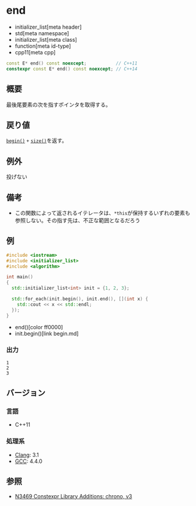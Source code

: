 # end
* initializer_list[meta header]
* std[meta namespace]
* initializer_list[meta class]
* function[meta id-type]
* cpp11[meta cpp]

```cpp
const E* end() const noexcept;           // C++11
constexpr const E* end() const noexcept; // C++14
```

## 概要
最後尾要素の次を指すポインタを取得する。


## 戻り値
[`begin()`](begin.md) `+` [`size()`](size.md)を返す。


## 例外
投げない


## 備考
- この関数によって返されるイテレータは、`*this`が保持するいずれの要素も参照しない。その指す先は、不正な範囲となるだろう


## 例
```cpp example
#include <iostream>
#include <initializer_list>
#include <algorithm>

int main()
{
  std::initializer_list<int> init = {1, 2, 3};

  std::for_each(init.begin(), init.end(), [](int x) {
    std::cout << x << std::endl;
  });
}
```
* end()[color ff0000]
* init.begin()[link begin.md]

### 出力
```
1
2
3
```

## バージョン
### 言語
- C++11

### 処理系
- [Clang](/implementation.md#clang): 3.1
- [GCC](/implementation.md#gcc): 4.4.0


## 参照
- [N3469 Constexpr Library Additions: chrono, v3](http://www.open-std.org/jtc1/sc22/wg21/docs/papers/2012/n3469.html)

